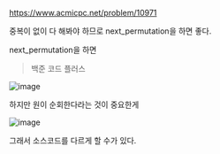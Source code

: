 https://www.acmicpc.net/problem/10971

중복이 없이 다 해봐야 하므로 next_permutation을 하면 좋다.

next_permutation을 하면

>백준 코드 플러스

![image](https://user-images.githubusercontent.com/108928206/179643132-1d380457-da4c-428f-bf55-c5397d74245d.png)

하지만 원이 순회한다라는 것이 중요한게

![image](https://user-images.githubusercontent.com/108928206/179643191-28f1bb30-b9a2-4726-b315-37a94b6f0aa8.png)

그래서 소스코드를 다르게 할 수가 있다.

